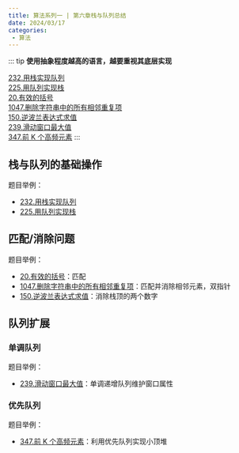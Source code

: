 ```yaml
---
title: 算法系列一 | 第六章栈与队列总结
date: 2024/03/17
categories:
 - 算法
---
```

::: tip
**使用抽象程度越高的语言，越要重视其底层实现**

[232.用栈实现队列](/blogs/algorithm/leetcode232.md)<br/>
[225.用队列实现栈](/blogs/algorithm/leetcode225.md)<br/>
[20.有效的括号](/blogs/algorithm/leetcode20.md)<br/>
[1047.删除字符串中的所有相邻重复项](/blogs/algorithm/leetcode1047.md)<br/>
[150.逆波兰表达式求值](/blogs/algorithm/leetcode150.md)<br/>
[239.滑动窗口最大值](/blogs/algorithm/leetcode239.md)<br/>
[347.前 K 个高频元素](/blogs/algorithm/leetcode347.md)
:::

## 栈与队列的基础操作
题目举例：
- [232.用栈实现队列](/blogs/algorithm/leetcode232.md)
- [225.用队列实现栈](/blogs/algorithm/leetcode225.md)

## 匹配/消除问题
题目举例：
- [20.有效的括号](/blogs/algorithm/leetcode20.md)：匹配
- [1047.删除字符串中的所有相邻重复项](/blogs/algorithm/leetcode1047.md)：匹配并消除相邻元素，双指针
- [150.逆波兰表达式求值](/blogs/algorithm/leetcode150.md)：消除栈顶的两个数字

## 队列扩展
### 单调队列
题目举例：
- [239.滑动窗口最大值](/blogs/algorithm/leetcode239.md)：单调递增队列维护窗口属性

### 优先队列
题目举例：
- [347.前 K 个高频元素](/blogs/algorithm/leetcode347.md)：利用优先队列实现小顶堆
